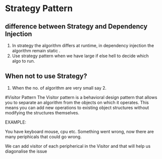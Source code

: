 # Strategy Pattern

## difference between Strategy and Dependency Injection

1. In strategy the algorithm differs at runtime, in dependency injection the algorithm remain static .
2. Use strategy pattern when we have large if else hell to decide which algo to run.

## When not to use Strategy?

1. When the no. of algorithm are very small say 2.

#Visitor Pattern
The Visitor pattern is a behavioral design pattern that allows you to separate an algorithm from the objects on which it operates. 
This means you can add new operations to existing object structures without modifying the structures themselves.

EXAMPLE:
 
You have keyboard mouse, cpu etc. Something went wrong, now there are many periphicals that 
could go wrong.

We can add visitor of each peripherical in the Visitor and that will help us diagonalise the issue

